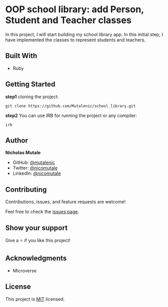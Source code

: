 # OOP school library: add Person, Student and Teacher classes
In this project, I will start building my school library app. In this initial step, I have implemented the classes to represent students and teachers.

## Built With
- Ruby

## Getting Started
**step1** cloning the project:
```
git clone https://github.com/Mutalenic/school_library.git
```
**step2** You can use IRB for running the project or any compiler:
```
irb
```

## Author

**Nicholas Mutale**

- GitHub: [@mutalenic](https://github.com/Mutalenic)
- Twitter: [@nicomutale](https://twitter.com/nicomutale)
- LinkedIn: [@nicomutale](https://www.linkedin.com/in/nicomutale/)

## Contributing

Contributions, issues, and feature requests are welcome!

Feel free to check the [issues page](https://github.com/Mutalenic/school_library/issues).

## Show your support

Give a ⭐️ if you like this project!


## Acknowledgments

- Microverse 

## License

This project is [MIT](./MIT.md) licensed.
